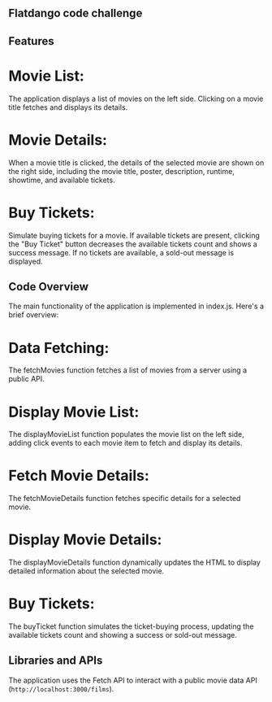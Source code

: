 ## Flatdango code challenge

## Features
# Movie List:
The application displays a list of movies on the left side. Clicking on a movie title fetches and displays its details.

# Movie Details:
 When a movie title is clicked, the details of the selected movie are shown on the right side, including the movie title, poster, description, runtime, showtime, and available tickets.

# Buy Tickets:
 Simulate buying tickets for a movie. If available tickets are present, clicking the "Buy Ticket" button decreases the available tickets count and shows a success message. If no tickets are available, a sold-out message is displayed.

## Code Overview
The main functionality of the application is implemented in index.js. Here's a brief overview:

# Data Fetching:
 The fetchMovies function fetches a list of movies from a server using a public API.

# Display Movie List: 
The displayMovieList function populates the movie list on the left side, adding click events to each movie item to fetch and display its details.

# Fetch Movie Details: 
The fetchMovieDetails function fetches specific details for a selected movie.

# Display Movie Details: 
The displayMovieDetails function dynamically updates the HTML to display detailed information about the selected movie.

# Buy Tickets:
 The buyTicket function simulates the ticket-buying process, updating the available tickets count and showing a success or sold-out message.

## Libraries and APIs
The application uses the Fetch API to interact with a public movie data API (`http://localhost:3000/films`).